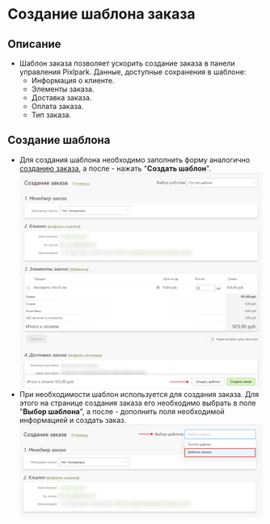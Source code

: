 # Создание шаблона заказа
## Описание
* Шаблон заказа позволяет ускорить создание заказа в панели управления Pixlpark. Данные, доступные сохранения в шаблоне:
    + Информация о клиенте.
    + Элементы заказа.
    + Доставка заказа.
    + Оплата заказа.
    + Тип заказа.

## Создание шаблона
* Для создания шаблона необходимо заполнить форму аналогично [созданию заказа](~/orders/create?id=Заполнение-формы), а после - нажать "__Создать шаблон__".
![](../_media/order/order-template-create.png)
* При необходимости шаблон используется для создания заказа. Для этого на странице создания заказа его необходимо выбрать в поле "__Выбор шаблона__", а после - дополнить поля необходимой информацией и создать заказ.
![](../_media/order/order-template-choice.png)